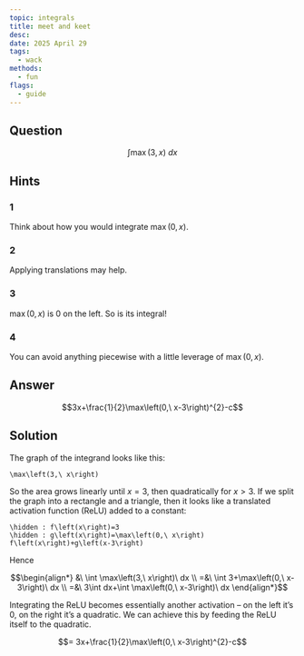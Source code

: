```yaml
---
topic: integrals
title: meet and keet
desc: 
date: 2025 April 29
tags:
  - wack
methods:
  - fun
flags:
  - guide
---
```



## Question
```math
\int
  \max(3, x)
\ dx
```


## Hints

### 1
Think about how you would integrate $\max(0, x)$.

### 2
Applying translations may help.

### 3
$\max(0, x)$ is $0$ on the left. So is its integral!

### 4
You can avoid anything piecewise with a little leverage of $\max(0, x)$.


## Answer
```math
3x+\frac{1}{2}\max\left(0,\ x-3\right)^{2}-c
```


## Solution

The graph of the integrand looks like this:

```desmos
\max\left(3,\ x\right)
```

So the area grows linearly until $x = 3$, then quadratically for $x > 3$. If we split the graph into a rectangle and a triangle, then it looks like a translated activation function (ReLU) added to a constant:

```desmos
\hidden : f\left(x\right)=3
\hidden : g\left(x\right)=\max\left(0,\ x\right)
f\left(x\right)+g\left(x-3\right)
```

Hence

```math
\begin{align*}
  &\ \int \max\left(3,\ x\right)\ dx
  \\ =&\ \int 3+\max\left(0,\ x-3\right)\ dx
  \\ =&\ 3\int dx+\int \max\left(0,\ x-3\right)\ dx
\end{align*}
```

Integrating the ReLU becomes essentially another activation – on the left it’s $0$, on the right it’s a quadratic. We can achieve this by feeding the ReLU itself to the quadratic.

```math
= 3x+\frac{1}{2}\max\left(0,\ x-3\right)^{2}-c
```
